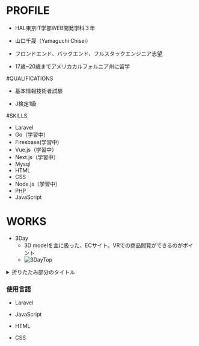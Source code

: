 # PROFILE

- HAL東京IT学部WEB開発学科３年

- 山口千晟（Yamaguchi  Chisei）

- フロンドエンド、バックエンド、フルスタックエンジニア志望

- 17歳~20歳までアメリカカルフォルニア州に留学

  


#QUALIFICATIONS

- 基本情報技術者試験

- J検定1級

  


#SKILLS

- Laravel
- Go（学習中）
- Firesbase(学習中)
- Vue.js（学習中）
- Next.js（学習中）
- Mysql
- HTML
- CSS
- Node.js（学習中）
- PHP
- JavaScript



# WORKS

- 3Day
  - 3D modelを主に扱った、ECサイト。VRでの商品閲覧ができるのがポイント
  - ![3DayTop](https://github.com/Cherry0202/PrivatePortfolioImages/blob/master/image/3DayTop.png)
<details>
<summary>折りたたみ部分のタイトル</summary>
<pre>
<code>
</code>
</pre>
</details>



### 使用言語

- Laravel

- JavaScript

- HTML

- CSS

  